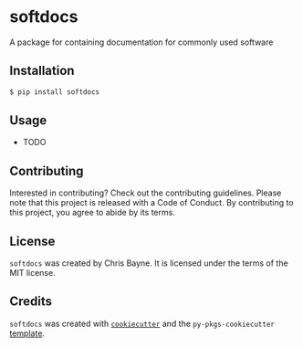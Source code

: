 # softdocs

A package for containing documentation for commonly used software

## Installation

```bash
$ pip install softdocs
```

## Usage

- TODO

## Contributing

Interested in contributing? Check out the contributing guidelines. Please note that this project is released with a Code of Conduct. By contributing to this project, you agree to abide by its terms.

## License

`softdocs` was created by Chris Bayne. It is licensed under the terms of the MIT license.

## Credits

`softdocs` was created with [`cookiecutter`](https://cookiecutter.readthedocs.io/en/latest/) and the `py-pkgs-cookiecutter` [template](https://github.com/py-pkgs/py-pkgs-cookiecutter).
